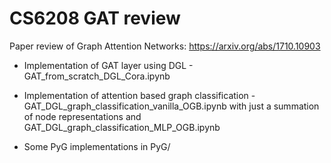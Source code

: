 # CS6208 GAT review
Paper review of Graph Attention Networks: https://arxiv.org/abs/1710.10903

* Implementation of GAT layer using DGL - GAT\_from\_scratch\_DGL\_Cora.ipynb

* Implementation of attention based graph classification - GAT\_DGL\_graph\_classification\_vanilla\_OGB.ipynb with just a summation of node representations
and GAT\_DGL\_graph\_classification\_MLP\_OGB.ipynb

* Some PyG implementations in PyG/

